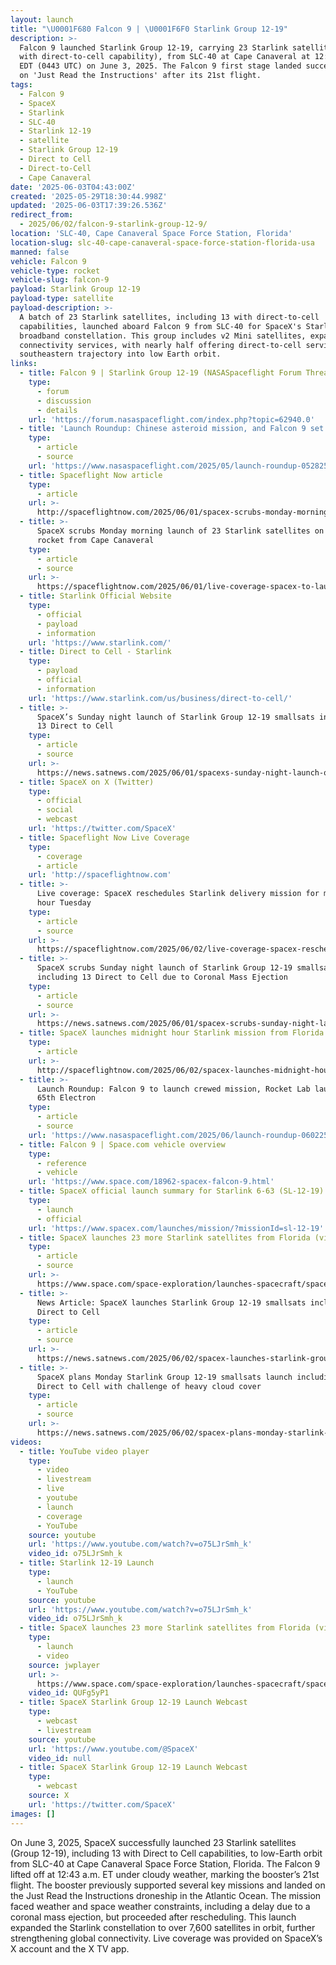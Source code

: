 ```yaml
---
layout: launch
title: "\U0001F680 Falcon 9 | \U0001F6F0 Starlink Group 12-19"
description: >-
  Falcon 9 launched Starlink Group 12-19, carrying 23 Starlink satellites (13
  with direct-to-cell capability), from SLC-40 at Cape Canaveral at 12:43 a.m.
  EDT (0443 UTC) on June 3, 2025. The Falcon 9 first stage landed successfully
  on 'Just Read the Instructions' after its 21st flight.
tags:
  - Falcon 9
  - SpaceX
  - Starlink
  - SLC-40
  - Starlink 12-19
  - satellite
  - Starlink Group 12-19
  - Direct to Cell
  - Direct-to-Cell
  - Cape Canaveral
date: '2025-06-03T04:43:00Z'
created: '2025-05-29T18:30:44.998Z'
updated: '2025-06-03T17:39:26.536Z'
redirect_from:
  - 2025/06/02/falcon-9-starlink-group-12-9/
location: 'SLC-40, Cape Canaveral Space Force Station, Florida'
location-slug: slc-40-cape-canaveral-space-force-station-florida-usa
manned: false
vehicle: Falcon 9
vehicle-type: rocket
vehicle-slug: falcon-9
payload: Starlink Group 12-19
payload-type: satellite
payload-description: >-
  A batch of 23 Starlink satellites, including 13 with direct-to-cell
  capabilities, launched aboard Falcon 9 from SLC-40 for SpaceX's Starlink
  broadband constellation. This group includes v2 Mini satellites, expanding
  connectivity services, with nearly half offering direct-to-cell service on a
  southeastern trajectory into low Earth orbit.
links:
  - title: Falcon 9 | Starlink Group 12-19 (NASASpaceflight Forum Thread)
    type:
      - forum
      - discussion
      - details
    url: 'https://forum.nasaspaceflight.com/index.php?topic=62940.0'
  - title: 'Launch Roundup: Chinese asteroid mission, and Falcon 9 set to launch'
    type:
      - article
      - source
    url: 'https://www.nasaspaceflight.com/2025/05/launch-roundup-052825/'
  - title: Spaceflight Now article
    type:
      - article
    url: >-
      http://spaceflightnow.com/2025/06/01/spacex-scrubs-monday-morning-launch-of-23-starlink-satellites-on-falcon-9-rocket-from-cape-canaveral/
  - title: >-
      SpaceX scrubs Monday morning launch of 23 Starlink satellites on Falcon 9
      rocket from Cape Canaveral
    type:
      - article
      - source
    url: >-
      https://spaceflightnow.com/2025/06/01/live-coverage-spacex-to-launch-23-starlink-satellites-on-falcon-9-rocket-from-cape-canaveral-11/
  - title: Starlink Official Website
    type:
      - official
      - payload
      - information
    url: 'https://www.starlink.com/'
  - title: Direct to Cell - Starlink
    type:
      - payload
      - official
      - information
    url: 'https://www.starlink.com/us/business/direct-to-cell/'
  - title: >-
      SpaceX’s Sunday night launch of Starlink Group 12-19 smallsats including
      13 Direct to Cell
    type:
      - article
      - source
    url: >-
      https://news.satnews.com/2025/06/01/spacexs-sunday-night-launch-of-starlink-group-12-19-smallsats-including-13-direct-to-cell/
  - title: SpaceX on X (Twitter)
    type:
      - official
      - social
      - webcast
    url: 'https://twitter.com/SpaceX'
  - title: Spaceflight Now Live Coverage
    type:
      - coverage
      - article
    url: 'http://spaceflightnow.com'
  - title: >-
      Live coverage: SpaceX reschedules Starlink delivery mission for midnight
      hour Tuesday
    type:
      - article
      - source
    url: >-
      https://spaceflightnow.com/2025/06/02/live-coverage-spacex-reschedules-starlink-delivery-mission-for-midnight-hour-tuesday/
  - title: >-
      SpaceX scrubs Sunday night launch of Starlink Group 12-19 smallsats
      including 13 Direct to Cell due to Coronal Mass Ejection
    type:
      - article
      - source
    url: >-
      https://news.satnews.com/2025/06/01/spacex-scrubs-sunday-night-launch-of-starlink-group-12-19-smallsats-including-13-direct-to-cell-due-to-coronal-mass-ejection/
  - title: SpaceX launches midnight hour Starlink mission from Florida
    type:
      - article
    url: >-
      http://spaceflightnow.com/2025/06/02/spacex-launches-midnight-hour-starlink-mission-from-florida/
  - title: >-
      Launch Roundup: Falcon 9 to launch crewed mission, Rocket Lab launches
      65th Electron
    type:
      - article
      - source
    url: 'https://www.nasaspaceflight.com/2025/06/launch-roundup-060225/'
  - title: Falcon 9 | Space.com vehicle overview
    type:
      - reference
      - vehicle
    url: 'https://www.space.com/18962-spacex-falcon-9.html'
  - title: SpaceX official launch summary for Starlink 6-63 (SL-12-19)
    type:
      - launch
      - official
    url: 'https://www.spacex.com/launches/mission/?missionId=sl-12-19'
  - title: SpaceX launches 23 more Starlink satellites from Florida (video)
    type:
      - article
      - source
    url: >-
      https://www.space.com/space-exploration/launches-spacecraft/spacex-launches-23-more-starlink-satellites-from-florida
  - title: >-
      News Article: SpaceX launches Starlink Group 12-19 smallsats including 13
      Direct to Cell
    type:
      - article
      - source
    url: >-
      https://news.satnews.com/2025/06/02/spacex-launches-starlink-group-12-19-smallsats-including-13-direct-to-cell/
  - title: >-
      SpaceX plans Monday Starlink Group 12-19 smallsats launch including 13
      Direct to Cell with challenge of heavy cloud cover
    type:
      - article
      - source
    url: >-
      https://news.satnews.com/2025/06/02/spacex-plans-monday-starlink-group-12-19-smallsats-launch-including-13-direct-to-cell-with-challenge-of-heavy-cloud-cover/
videos:
  - title: YouTube video player
    type:
      - video
      - livestream
      - live
      - youtube
      - launch
      - coverage
      - YouTube
    source: youtube
    url: 'https://www.youtube.com/watch?v=o75LJrSmh_k'
    video_id: o75LJrSmh_k
  - title: Starlink 12-19 Launch
    type:
      - launch
      - YouTube
    source: youtube
    url: 'https://www.youtube.com/watch?v=o75LJrSmh_k'
    video_id: o75LJrSmh_k
  - title: SpaceX launches 23 more Starlink satellites from Florida (video)
    type:
      - launch
      - video
    source: jwplayer
    url: >-
      https://www.space.com/space-exploration/launches-spacecraft/spacex-adds-27-starlink-satellites-to-constellation-after-successful-launch-from-california
    video_id: QUFg5yP1
  - title: SpaceX Starlink Group 12-19 Launch Webcast
    type:
      - webcast
      - livestream
    source: youtube
    url: 'https://www.youtube.com/@SpaceX'
    video_id: null
  - title: SpaceX Starlink Group 12-19 Launch Webcast
    type:
      - webcast
    source: X
    url: 'https://twitter.com/SpaceX'
images: []
---
```

On June 3, 2025, SpaceX successfully launched 23 Starlink satellites (Group 12-19), including 13 with Direct to Cell capabilities, to low-Earth orbit from SLC-40 at Cape Canaveral Space Force Station, Florida. The Falcon 9 lifted off at 12:43 a.m. ET under cloudy weather, marking the booster’s 21st flight. The booster previously supported several key missions and landed on the Just Read the Instructions droneship in the Atlantic Ocean. The mission faced weather and space weather constraints, including a delay due to a coronal mass ejection, but proceeded after rescheduling. This launch expanded the Starlink constellation to over 7,600 satellites in orbit, further strengthening global connectivity. Live coverage was provided on SpaceX’s X account and the X TV app.
